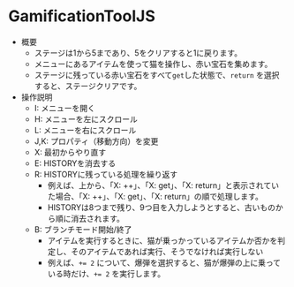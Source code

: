 # GamificationToolJS
- 概要
    - ステージは1から5まであり、5をクリアすると1に戻ります。
    - メニューにあるアイテムを使って猫を操作し、赤い宝石を集めます。
    - ステージに残っている赤い宝石をすべて`get`した状態で、`return` を選択すると、ステージクリアです。
- 操作説明
    - I: メニューを開く
    - H: メニューを左にスクロール
    - L: メニューを右にスクロール
    - J,K: プロパティ（移動方向）を変更
    - X: 最初からやり直す
    - E: HISTORYを消去する
    - R: HISTORYに残っている処理を繰り返す
        - 例えば、上から、「X: ++」、「X: get」、「X: return」と表示されていた場合、「X: ++」、「X: get」、「X: return」の順で処理します。
        - HISTORYは8つまで残り、9つ目を入力しようとすると、古いものから順に消去されます。
    - B: ブランチモード開始/終了
        - アイテムを実行するときに、猫が乗っかっているアイテムか否かを判定し、そのアイテムであれば実行、そうでなければ実行しない
        - 例えば、`+= 2` について、爆弾を選択すると、猫が爆弾の上に乗っている時だけ、`+= 2` を実行します。
